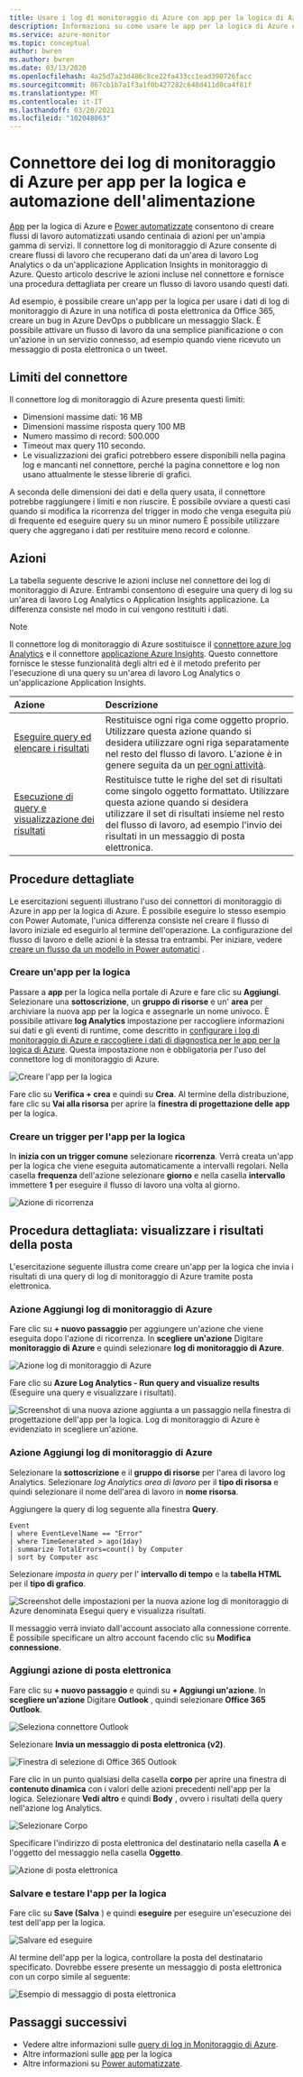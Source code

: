 ```yaml
---
title: Usare i log di monitoraggio di Azure con app per la logica di Azure e Power automatizzate
description: Informazioni su come usare le app per la logica di Azure e l'automazione dell'energia elettrica per automatizzare rapidamente i processi ripetibili usando il connettore di monitoraggio di Azure.
ms.service: azure-monitor
ms.topic: conceptual
author: bwren
ms.author: bwren
ms.date: 03/13/2020
ms.openlocfilehash: 4a25d7a23d486c8ce22fa433cc1ead390726facc
ms.sourcegitcommit: 867cb1b7a1f3a1f0b427282c648d411d0ca4f81f
ms.translationtype: MT
ms.contentlocale: it-IT
ms.lasthandoff: 03/20/2021
ms.locfileid: "102048863"
---
```

# <a name="azure-monitor-logs-connector-for-logic-apps-and-power-automate"></a>Connettore dei log di monitoraggio di Azure per app per la logica e automazione dell'alimentazione
[App](../../logic-apps/index.yml) per la logica di Azure e [Power automatizzate](https://flow.microsoft.com) consentono di creare flussi di lavoro automatizzati usando centinaia di azioni per un'ampia gamma di servizi. Il connettore log di monitoraggio di Azure consente di creare flussi di lavoro che recuperano dati da un'area di lavoro Log Analytics o da un'applicazione Application Insights in monitoraggio di Azure. Questo articolo descrive le azioni incluse nel connettore e fornisce una procedura dettagliata per creare un flusso di lavoro usando questi dati.

Ad esempio, è possibile creare un'app per la logica per usare i dati di log di monitoraggio di Azure in una notifica di posta elettronica da Office 365, creare un bug in Azure DevOps o pubblicare un messaggio Slack.  È possibile attivare un flusso di lavoro da una semplice pianificazione o con un'azione in un servizio connesso, ad esempio quando viene ricevuto un messaggio di posta elettronica o un tweet. 

## <a name="connector-limits"></a>Limiti del connettore
Il connettore log di monitoraggio di Azure presenta questi limiti:
* Dimensioni massime dati: 16 MB
* Dimensioni massime risposta query 100 MB
* Numero massimo di record: 500.000
* Timeout max query 110 secondo.
* Le visualizzazioni dei grafici potrebbero essere disponibili nella pagina log e mancanti nel connettore, perché la pagina connettore e log non usano attualmente le stesse librerie di grafici.

A seconda delle dimensioni dei dati e della query usata, il connettore potrebbe raggiungere i limiti e non riuscire. È possibile ovviare a questi casi quando si modifica la ricorrenza del trigger in modo che venga eseguita più di frequente ed eseguire query su un minor numero È possibile utilizzare query che aggregano i dati per restituire meno record e colonne.

## <a name="actions"></a>Azioni
La tabella seguente descrive le azioni incluse nel connettore dei log di monitoraggio di Azure. Entrambi consentono di eseguire una query di log su un'area di lavoro Log Analytics o Application Insights applicazione. La differenza consiste nel modo in cui vengono restituiti i dati.

> [!NOTE]
> Il connettore log di monitoraggio di Azure sostituisce il [connettore azure log Analytics](/connectors/azureloganalytics/) e il connettore [applicazione Azure Insights](/connectors/applicationinsights/). Questo connettore fornisce le stesse funzionalità degli altri ed è il metodo preferito per l'esecuzione di una query su un'area di lavoro Log Analytics o un'applicazione Application Insights.


| Azione | Descrizione |
|:---|:---|
| [Eseguire query ed elencare i risultati](/connectors/azuremonitorlogs/#run-query-and-list-results) | Restituisce ogni riga come oggetto proprio. Utilizzare questa azione quando si desidera utilizzare ogni riga separatamente nel resto del flusso di lavoro. L'azione è in genere seguita da un [per ogni attività](../../logic-apps/logic-apps-control-flow-loops.md#foreach-loop). |
| [Esecuzione di query e visualizzazione dei risultati](/connectors/azuremonitorlogs/#run-query-and-visualize-results) | Restituisce tutte le righe del set di risultati come singolo oggetto formattato. Utilizzare questa azione quando si desidera utilizzare il set di risultati insieme nel resto del flusso di lavoro, ad esempio l'invio dei risultati in un messaggio di posta elettronica.  |

## <a name="walkthroughs"></a>Procedure dettagliate
Le esercitazioni seguenti illustrano l'uso dei connettori di monitoraggio di Azure in app per la logica di Azure. È possibile eseguire lo stesso esempio con Power Automate, l'unica differenza consiste nel creare il flusso di lavoro iniziale ed eseguirlo al termine dell'operazione. La configurazione del flusso di lavoro e delle azioni è la stessa tra entrambi. Per iniziare, vedere [creare un flusso da un modello in Power automatici](/power-automate/get-started-logic-template) .


### <a name="create-a-logic-app"></a>Creare un'app per la logica

Passare a **app** per la logica nella portale di Azure e fare clic su **Aggiungi**. Selezionare una **sottoscrizione**, un **gruppo di risorse** e un' **area** per archiviare la nuova app per la logica e assegnarle un nome univoco. È possibile attivare **log Analytics** impostazione per raccogliere informazioni sui dati e gli eventi di runtime, come descritto in [configurare i log di monitoraggio di Azure e raccogliere i dati di diagnostica per le app per la logica di Azure](../../logic-apps/monitor-logic-apps-log-analytics.md). Questa impostazione non è obbligatoria per l'uso del connettore log di monitoraggio di Azure.

![Creare l'app per la logica](media/logicapp-flow-connector/create-logic-app.png)


Fare clic su **Verifica + crea** e quindi su **Crea**. Al termine della distribuzione, fare clic su **Vai alla risorsa** per aprire la **finestra di progettazione delle app** per la logica.

### <a name="create-a-trigger-for-the-logic-app"></a>Creare un trigger per l'app per la logica
In **inizia con un trigger comune** selezionare **ricorrenza**. Verrà creata un'app per la logica che viene eseguita automaticamente a intervalli regolari. Nella casella **frequenza** dell'azione selezionare **giorno** e nella casella **intervallo** immettere **1** per eseguire il flusso di lavoro una volta al giorno.

![Azione di ricorrenza](media/logicapp-flow-connector/recurrence-action.png)

## <a name="walkthrough-mail-visualized-results"></a>Procedura dettagliata: visualizzare i risultati della posta
L'esercitazione seguente illustra come creare un'app per la logica che invia i risultati di una query di log di monitoraggio di Azure tramite posta elettronica. 

### <a name="add-azure-monitor-logs-action"></a>Azione Aggiungi log di monitoraggio di Azure
Fare clic su **+ nuovo passaggio** per aggiungere un'azione che viene eseguita dopo l'azione di ricorrenza. In **scegliere un'azione** Digitare **monitoraggio di Azure** e quindi selezionare **log di monitoraggio di Azure**.

![Azione log di monitoraggio di Azure](media/logicapp-flow-connector/select-azure-monitor-connector.png)

Fare clic su **Azure Log Analytics - Run query and visualize results** (Eseguire una query e visualizzare i risultati).

![Screenshot di una nuova azione aggiunta a un passaggio nella finestra di progettazione dell'app per la logica. Log di monitoraggio di Azure è evidenziato in scegliere un'azione.](media/logicapp-flow-connector/select-query-action-visualize.png)


### <a name="add-azure-monitor-logs-action"></a>Azione Aggiungi log di monitoraggio di Azure

Selezionare la **sottoscrizione** e il **gruppo di risorse** per l'area di lavoro log Analytics. Selezionare *log Analytics area di lavoro* per il **tipo di risorsa** e quindi selezionare il nome dell'area di lavoro in **nome risorsa**.

Aggiungere la query di log seguente alla finestra **Query**.  

```Kusto
Event
| where EventLevelName == "Error" 
| where TimeGenerated > ago(1day)
| summarize TotalErrors=count() by Computer
| sort by Computer asc   
```

Selezionare *imposta in query* per l' **intervallo di tempo** e la **tabella HTML** per il **tipo di grafico**.
   
![Screenshot delle impostazioni per la nuova azione log di monitoraggio di Azure denominata Esegui query e visualizza risultati.](media/logicapp-flow-connector/run-query-visualize-action.png)

Il messaggio verrà inviato dall'account associato alla connessione corrente. È possibile specificare un altro account facendo clic su **Modifica connessione**.

### <a name="add-email-action"></a>Aggiungi azione di posta elettronica

Fare clic su **+ nuovo passaggio** e quindi su **+ Aggiungi un'azione**. In **scegliere un'azione** Digitare **Outlook** , quindi selezionare **Office 365 Outlook**.

![Seleziona connettore Outlook](media/logicapp-flow-connector/select-outlook-connector.png)

Selezionare **Invia un messaggio di posta elettronica (v2)**.

![Finestra di selezione di Office 365 Outlook](media/logicapp-flow-connector/select-mail-action.png)

Fare clic in un punto qualsiasi della casella **corpo** per aprire una finestra di **contenuto dinamica** con i valori delle azioni precedenti nell'app per la logica. Selezionare **Vedi altro** e quindi **Body** , ovvero i risultati della query nell'azione log Analytics.

![Selezionare Corpo](media/logicapp-flow-connector/select-body.png)

Specificare l'indirizzo di posta elettronica del destinatario nella casella **A** e l'oggetto del messaggio nella casella **Oggetto**. 

![Azione di posta elettronica](media/logicapp-flow-connector/mail-action.png)


### <a name="save-and-test-your-logic-app"></a>Salvare e testare l'app per la logica
Fare clic su **Save (Salva** ) e quindi **eseguire** per eseguire un'esecuzione dei test dell'app per la logica.

![Salvare ed eseguire](media/logicapp-flow-connector/save-run.png)


Al termine dell'app per la logica, controllare la posta del destinatario specificato.  Dovrebbe essere presente un messaggio di posta elettronica con un corpo simile al seguente:

![Esempio di messaggio di posta elettronica](media/logicapp-flow-connector/sample-mail.png)



## <a name="next-steps"></a>Passaggi successivi

- Vedere altre informazioni sulle [query di log in Monitoraggio di Azure](./log-query-overview.md).
- Altre informazioni sulle [app](../../logic-apps/index.yml) per la logica
- Altre informazioni su [Power automatizzate](https://flow.microsoft.com).